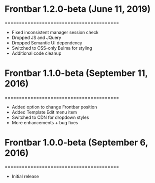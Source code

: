 # Frontbar 1.2.0-beta (June 11, 2019)
========================================
- Fixed inconsistent manager session check
- Dropped JS and JQuery
- Dropped Semantic UI dependency
- Switched to CSS-only Bulma for styling
- Additional code cleanup

# Frontbar 1.1.0-beta (September 11, 2016)
========================================

- Added option to change Frontbar position
- Added Template Edit menu item
- Switched to CDN for dropdown styles
- More enhancements + bug fixes

# Frontbar 1.0.0-beta (September 6, 2016)
========================================

- Initial release
